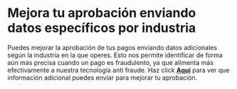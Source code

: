 # Mejora tu aprobación enviando datos específicos por industria



Puedes mejorar la aprobación de tus pagos enviando datos adicionales según la industria en la que operes. Esto nos permite identificar de forma aún más precisa cuando un pago es fraudulento, ya que alimenta más efectivamente a nuestra tecnología anti fraude. Haz click **[Aquí](/Users/lucagomez/Documents/GitHub/devsite-docs/guides/datos-de-Industria/16-completo.md)** para ver que información adicional puedes enviar para mejorar tu aprobación.

